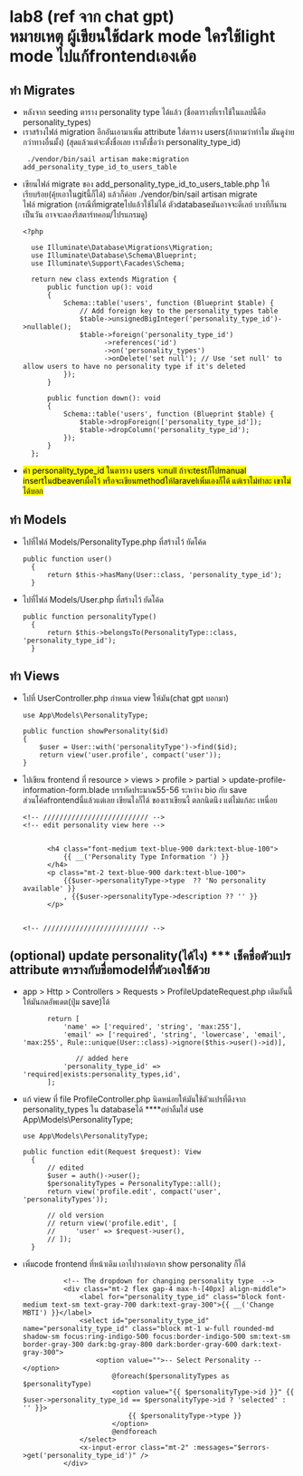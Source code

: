 # lab8 (ref จาก chat gpt) <br/> หมายเหตุ ผู้เขียนใช้dark mode ใครใช้light mode ไปแก้frontendเองเด้อ 

## ทำ Migrates
- หลังจาก seeding ตาราง personality type ได้แล้ว (ชื่อตารางที่เราใช้ในแลปนี้คือ personality_types)
- เราสร้างไฟล์ migration อีกอันเอามาเพิ่ม attribute ใส่ตาราง users(ถ้าถามว่าทำไม มันดูง่ายกว่าทางอื่นมั้ง) (สุดแล้วแต่จะตั้งชื่อเลย เราตั้งชื่อว่า personality_type_id)
  ```
   ./vendor/bin/sail artisan make:migration add_personality_type_id_to_users_table
  ```
- เขียนไฟล์ migrate ของ add_personality_type_id_to_users_table.php ให้เรียบร้อย(คุ้ยเอาในgitนี้ก็ได้) แล้วก็ค่อย ./vendor/bin/sail artisan migrate <br/> ไฟล์ migration (กรณีที่migrateไปแล้วใช้ไม่ได้ ตัวdatabaseมันอาจจะดีเลย์ บางทีก็นานเป็นวัน อาจจะลองรีสตาร์ทคอม/โปรแกรมดู)
  ```
  <?php

    use Illuminate\Database\Migrations\Migration;
    use Illuminate\Database\Schema\Blueprint;
    use Illuminate\Support\Facades\Schema;

    return new class extends Migration {
        public function up(): void
        {
            Schema::table('users', function (Blueprint $table) {
                // Add foreign key to the personality_types table
                $table->unsignedBigInteger('personality_type_id')->nullable();
                $table->foreign('personality_type_id')
                      ->references('id')
                      ->on('personality_types')
                      ->onDelete('set null'); // Use 'set null' to allow users to have no personality type if it's deleted
            });
        }

        public function down(): void
        {
            Schema::table('users', function (Blueprint $table) {
                $table->dropForeign(['personality_type_id']);
                $table->dropColumn('personality_type_id');
            });
        }
    };

  ```
- <mark>ค่า personality_type_id ในตาราง users จะnull ถ้าจะtestก็ไปmanual insertในdbeaverเผื่อไว้ หรือจะเขียนmethodให้laravelเพิ่มเองก็ได้ แต่เราไม่ทำละ เขาไม่ได้บอก</mark>
## ทำ Models
- ไปที่ไฟล์ Models/PersonalityType.php ที่สร้างไว้ ยัดโค้ด
  ```
  public function user()
    {
        return $this->hasMany(User::class, 'personality_type_id');
    }
  ```
- ไปที่ไฟล์ Models/User.php ที่สร้างไว้ ยัดโค้ด
  ```
  public function personalityType()
    {
        return $this->belongsTo(PersonalityType::class, 'personality_type_id');
    }
  ```
## ทำ Views
- ไปที่ UserController.php กำหนด view ให้มัน(chat gpt บอกมา)
  ```
  use App\Models\PersonalityType;
  ```
    ```
    public function showPersonality($id)
    {
        $user = User::with('personalityType')->find($id); 
        return view('user.profile', compact('user'));
    }
    ```
- ไปเขียน frontend ที่ resource > views > profile > partial > update-profile-information-form.blade บรรทัดประมาณ55-56 ระหว่าง bio กับ save <br/>
  ส่วนโค้ดfrontendนี่แล้วแต่เลย เขียนไงก็ได้ ของเราเขียนงี้ ตลกนิดนึง แต่ไม่แก้ละ เหนื่อย
  ```
  <!-- ////////////////////////// -->
  <!-- edit personality view here -->

  
        <h4 class="font-medium text-blue-900 dark:text-blue-100">
            {{ __('Personality Type Information ') }}
        </h4>
        <p class="mt-2 text-blue-900 dark:text-blue-100">
            {{$user->personalityType->type  ?? 'No personality available' }}
            , {{$user->personalityType->description ?? '' }}
        </p>

  
  <!-- ////////////////////////// -->
  ```
## (optional) update personality(ได้ไง) *** เช็คชื่อตัวแปร attribute ตารางกับชื่อmodelที่ตัวเองใช้ด้วย
- app > Http > Controllers > Requests > ProfileUpdateRequest.php เติมอันนี้ ให้มันกดอัพเดต(ปุ่ม save)ได้
  ```
        return [
            'name' => ['required', 'string', 'max:255'],
            'email' => ['required', 'string', 'lowercase', 'email', 'max:255', Rule::unique(User::class)->ignore($this->user()->id)],
  
               // added here
            'personality_type_id' => 'required|exists:personality_types,id',
        ];
  ```
- แก้ view ที่ file ProfileController.php นิดหน่อยให้มันใช้ตัวแปรที่ดึงจาก personality_types ใน databaseได้ ****อย่าลืมใส่ use App\Models\PersonalityType;
  ```
  use App\Models\PersonalityType;
  ```
  ```
  public function edit(Request $request): View
    {
        // edited
        $user = auth()->user();
        $personalityTypes = PersonalityType::all(); 
        return view('profile.edit', compact('user', 'personalityTypes'));
    
        // old version
        // return view('profile.edit', [
        //     'user' => $request->user(), 
        // ]);
    }
  ```
- เพิ่มcode frontend ที่หน้าเดิม เอาไปวางต่อจาก show personality ก็ได้
  ```
            <!-- The dropdown for changing personality type  -->
            <div class="mt-2 flex gap-4 max-h-[40px] align-middle">
                <label for="personality_type_id" class="block font-medium text-sm text-gray-700 dark:text-gray-300">{{ __('Change MBTI') }}</label>
                <select id="personality_type_id" name="personality_type_id" class="block mt-1 w-full rounded-md shadow-sm focus:ring-indigo-500 focus:border-indigo-500 sm:text-sm border-gray-300 dark:bg-gray-800 dark:border-gray-600 dark:text-gray-300">
                    <option value="">-- Select Personality --</option>
                        @foreach($personalityTypes as $personalityType)
                        <option value="{{ $personalityType->id }}" {{ $user->personality_type_id == $personalityType->id ? 'selected' : '' }}>
                            {{ $personalityType->type }} 
                        </option>
                        @endforeach
                </select>
                <x-input-error class="mt-2" :messages="$errors->get('personality_type_id')" />
            </div>    
  ```

